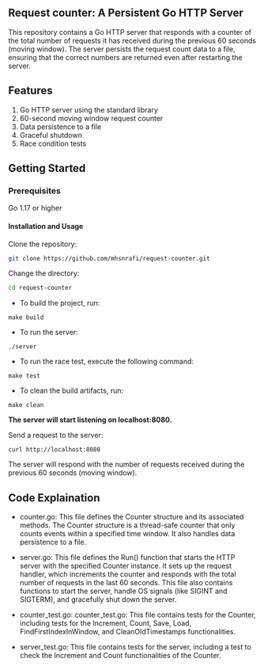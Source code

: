 ## Request counter: A Persistent Go HTTP Server
This repository contains a Go HTTP server that responds with a counter of the total number of requests it has received during the previous 60 seconds (moving window). The server persists the request count data to a file, ensuring that the correct numbers are returned even after restarting the server.

## Features
1. Go HTTP server using the standard library
2. 60-second moving window request counter
3. Data persistence to a file
4. Graceful shutdown
5. Race condition tests

## Getting Started
### Prerequisites
Go 1.17 or higher

#### Installation and Usage
Clone the repository:
```bash
git clone https://github.com/mhsnrafi/request-counter.git
```
Change the directory:
```bash
cd request-counter
```

- To build the project, run: 
```
make build
```
- To run the server:
```cd output
./server
```

- To run the race test, execute the following command:
```
make test
```
- To clean the build artifacts, run: 
```
make clean
```


**The server will start listening on localhost:8080.**

Send a request to the server:
```http request
curl http://localhost:8080
```
The server will respond with the number of requests received during the previous 60 seconds (moving window).

## Code Explaination
- counter.go: This file defines the Counter structure and its associated methods. The Counter structure is a thread-safe counter that only counts events within a specified time window. It also handles data persistence to a file.

- server.go: This file defines the Run() function that starts the HTTP server with the specified Counter instance. It sets up the request handler, which increments the counter and responds with the total number of requests in the last 60 seconds. This file also contains functions to start the server, handle OS signals (like SIGINT and SIGTERM), and gracefully shut down the server.

- counter_test.go: counter_test.go: This file contains tests for the Counter, including tests for the Increment, Count, Save, Load, FindFirstIndexInWindow, and CleanOldTimestamps functionalities.

- server_test.go: This file contains tests for the server, including a test to check the Increment and Count functionalities of the Counter.
